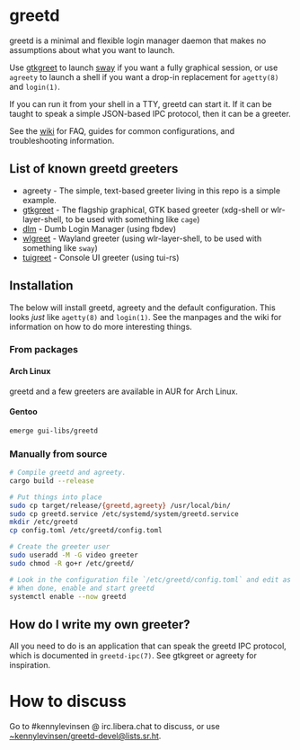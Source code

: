 # greetd

greetd is a minimal and flexible login manager daemon that makes no assumptions about what you want to launch.

Use [gtkgreet](https://git.sr.ht/~kennylevinsen/gtkgreet) to launch [sway](https://github.com/swaywm/sway) if you want a fully graphical session, or use `agreety` to launch a shell if you want a drop-in replacement for `agetty(8)` and `login(1)`.

If you can run it from your shell in a TTY, greetd can start it. If it can be taught to speak a simple JSON-based IPC protocol, then it can be a greeter.

See the [wiki](https://man.sr.ht/~kennylevinsen/greetd) for FAQ, guides for common configurations, and troubleshooting information.

## List of known greetd greeters

- agreety - The simple, text-based greeter living in this repo is a simple example.
- [gtkgreet](https://git.sr.ht/~kennylevinsen/gtkgreet) - The flagship graphical, GTK based greeter (xdg-shell or wlr-layer-shell, to be used with something like `cage`)
- [dlm](https://git.sr.ht/~kennylevinsen/dlm) - Dumb Login Manager (using fbdev)
- [wlgreet](https://git.sr.ht/~kennylevinsen/wlgreet) - Wayland greeter (using wlr-layer-shell, to be used with something like `sway`)
- [tuigreet](https://github.com/apognu/tuigreet) - Console UI greeter (using tui-rs)

## Installation

The below will install greetd, agreety and the default configuration. This looks *just* like `agetty(8)` and `login(1)`. See the manpages and the wiki for information on how to do more interesting things.

### From packages

#### Arch Linux

greetd and a few greeters are available in AUR for Arch Linux.

#### Gentoo

```sh
emerge gui-libs/greetd
```

### Manually from source

```sh
# Compile greetd and agreety.
cargo build --release

# Put things into place
sudo cp target/release/{greetd,agreety} /usr/local/bin/
sudo cp greetd.service /etc/systemd/system/greetd.service
mkdir /etc/greetd
cp config.toml /etc/greetd/config.toml

# Create the greeter user
sudo useradd -M -G video greeter
sudo chmod -R go+r /etc/greetd/

# Look in the configuration file `/etc/greetd/config.toml` and edit as appropriate.
# When done, enable and start greetd
systemctl enable --now greetd
```

## How do I write my own greeter?

All you need to do is an application that can speak the greetd IPC protocol, which is documented in `greetd-ipc(7)`. See gtkgreet or agreety for inspiration.

# How to discuss

Go to #kennylevinsen @ irc.libera.chat to discuss, or use [~kennylevinsen/greetd-devel@lists.sr.ht](https://lists.sr.ht/~kennylevinsen/greetd-devel).
